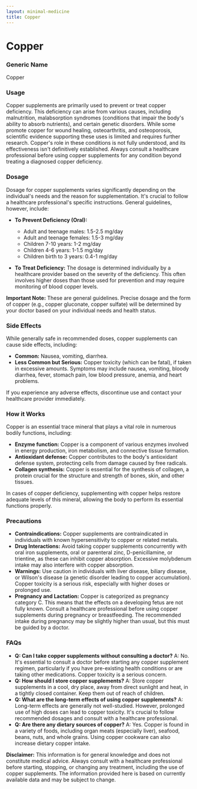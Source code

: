 ```yaml
---
layout: minimal-medicine
title: Copper
---
```


# Copper
### Generic Name
Copper

### Usage

Copper supplements are primarily used to prevent or treat copper deficiency.  This deficiency can arise from various causes, including malnutrition, malabsorption syndromes (conditions that impair the body's ability to absorb nutrients), and certain genetic disorders.  While some promote copper for wound healing, osteoarthritis, and osteoporosis,  scientific evidence supporting these uses is limited and requires further research.  Copper's role in these conditions is not fully understood, and its effectiveness isn't definitively established.  Always consult a healthcare professional before using copper supplements for any condition beyond treating a diagnosed copper deficiency.

### Dosage

Dosage for copper supplements varies significantly depending on the individual's needs and the reason for supplementation.  It's crucial to follow a healthcare professional's specific instructions.  General guidelines, however, include:

* **To Prevent Deficiency (Oral):**
    * Adult and teenage males: 1.5-2.5 mg/day
    * Adult and teenage females: 1.5-3 mg/day
    * Children 7-10 years: 1-2 mg/day
    * Children 4-6 years: 1-1.5 mg/day
    * Children birth to 3 years: 0.4-1 mg/day

* **To Treat Deficiency:** The dosage is determined individually by a healthcare provider based on the severity of the deficiency. This often involves higher doses than those used for prevention and may require monitoring of blood copper levels.

**Important Note:**  These are general guidelines.  Precise dosage and the form of copper (e.g., copper gluconate, copper sulfate) will be determined by your doctor based on your individual needs and health status.

### Side Effects

While generally safe in recommended doses, copper supplements can cause side effects, including:

* **Common:** Nausea, vomiting, diarrhea.
* **Less Common but Serious:**  Copper toxicity (which can be fatal), if taken in excessive amounts. Symptoms may include nausea, vomiting, bloody diarrhea, fever, stomach pain, low blood pressure, anemia, and heart problems.

If you experience any adverse effects, discontinue use and contact your healthcare provider immediately.

### How it Works

Copper is an essential trace mineral that plays a vital role in numerous bodily functions, including:

* **Enzyme function:**  Copper is a component of various enzymes involved in energy production, iron metabolism, and connective tissue formation.
* **Antioxidant defense:** Copper contributes to the body's antioxidant defense system, protecting cells from damage caused by free radicals.
* **Collagen synthesis:** Copper is essential for the synthesis of collagen, a protein crucial for the structure and strength of bones, skin, and other tissues.

In cases of copper deficiency, supplementing with copper helps restore adequate levels of this mineral, allowing the body to perform its essential functions properly.


### Precautions

* **Contraindications:** Copper supplements are contraindicated in individuals with known hypersensitivity to copper or related metals.
* **Drug Interactions:**  Avoid taking copper supplements concurrently with oral iron supplements, oral or parenteral zinc, D-penicillamine, or trientine, as these can inhibit copper absorption.  Excessive molybdenum intake may also interfere with copper absorption.
* **Warnings:**  Use caution in individuals with liver disease, biliary disease, or Wilson's disease (a genetic disorder leading to copper accumulation).  Copper toxicity is a serious risk, especially with higher doses or prolonged use.  
* **Pregnancy and Lactation:**  Copper is categorized as pregnancy category C. This means that the effects on a developing fetus are not fully known. Consult a healthcare professional before using copper supplements during pregnancy or breastfeeding.  The recommended intake during pregnancy may be slightly higher than usual, but this must be guided by a doctor.

### FAQs

* **Q: Can I take copper supplements without consulting a doctor?** A: No. It's essential to consult a doctor before starting any copper supplement regimen, particularly if you have pre-existing health conditions or are taking other medications.  Copper toxicity is a serious concern.
* **Q: How should I store copper supplements?** A: Store copper supplements in a cool, dry place, away from direct sunlight and heat, in a tightly closed container.  Keep them out of reach of children.
* **Q: What are the long-term effects of using copper supplements?** A:  Long-term effects are generally not well-studied.  However,  prolonged use of high doses can lead to copper toxicity.  It's crucial to follow recommended dosages and consult with a healthcare professional.
* **Q:  Are there any dietary sources of copper?** A: Yes.  Copper is found in a variety of foods, including organ meats (especially liver), seafood, beans, nuts, and whole grains.  Using copper cookware can also increase dietary copper intake.


**Disclaimer:** This information is for general knowledge and does not constitute medical advice. Always consult with a healthcare professional before starting, stopping, or changing any treatment, including the use of copper supplements.  The information provided here is based on currently available data and may be subject to change.
